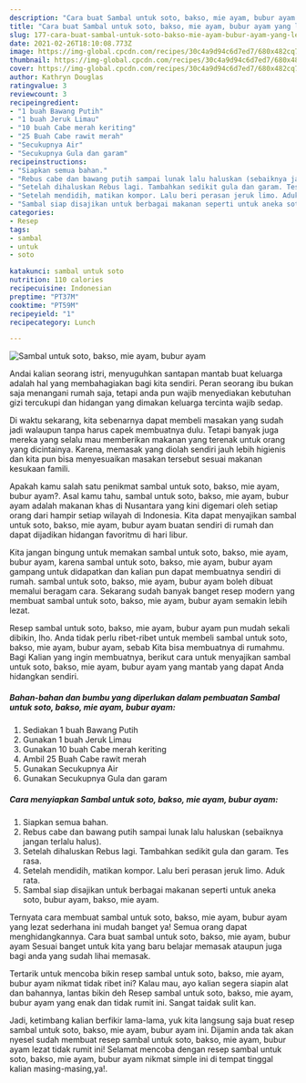 ```yaml
---
description: "Cara buat Sambal untuk soto, bakso, mie ayam, bubur ayam yang lezat dan Mudah Dibuat"
title: "Cara buat Sambal untuk soto, bakso, mie ayam, bubur ayam yang lezat dan Mudah Dibuat"
slug: 177-cara-buat-sambal-untuk-soto-bakso-mie-ayam-bubur-ayam-yang-lezat-dan-mudah-dibuat
date: 2021-02-26T18:10:08.773Z
image: https://img-global.cpcdn.com/recipes/30c4a9d94c6d7ed7/680x482cq70/sambal-untuk-soto-bakso-mie-ayam-bubur-ayam-foto-resep-utama.jpg
thumbnail: https://img-global.cpcdn.com/recipes/30c4a9d94c6d7ed7/680x482cq70/sambal-untuk-soto-bakso-mie-ayam-bubur-ayam-foto-resep-utama.jpg
cover: https://img-global.cpcdn.com/recipes/30c4a9d94c6d7ed7/680x482cq70/sambal-untuk-soto-bakso-mie-ayam-bubur-ayam-foto-resep-utama.jpg
author: Kathryn Douglas
ratingvalue: 3
reviewcount: 3
recipeingredient:
- "1 buah Bawang Putih"
- "1 buah Jeruk Limau"
- "10 buah Cabe merah keriting"
- "25 Buah Cabe rawit merah"
- "Secukupnya Air"
- "Secukupnya Gula dan garam"
recipeinstructions:
- "Siapkan semua bahan."
- "Rebus cabe dan bawang putih sampai lunak lalu haluskan (sebaiknya jangan terlalu halus)."
- "Setelah dihaluskan Rebus lagi. Tambahkan sedikit gula dan garam. Tes rasa."
- "Setelah mendidih, matikan kompor. Lalu beri perasan jeruk limo. Aduk rata."
- "Sambal siap disajikan untuk berbagai makanan seperti untuk aneka soto, bubur ayam, bakso, mie ayam."
categories:
- Resep
tags:
- sambal
- untuk
- soto

katakunci: sambal untuk soto 
nutrition: 110 calories
recipecuisine: Indonesian
preptime: "PT37M"
cooktime: "PT59M"
recipeyield: "1"
recipecategory: Lunch

---
```



![Sambal untuk soto, bakso, mie ayam, bubur ayam](https://img-global.cpcdn.com/recipes/30c4a9d94c6d7ed7/680x482cq70/sambal-untuk-soto-bakso-mie-ayam-bubur-ayam-foto-resep-utama.jpg)

Andai kalian seorang istri, menyuguhkan santapan mantab buat keluarga adalah hal yang membahagiakan bagi kita sendiri. Peran seorang ibu bukan saja menangani rumah saja, tetapi anda pun wajib menyediakan kebutuhan gizi tercukupi dan hidangan yang dimakan keluarga tercinta wajib sedap.

Di waktu  sekarang, kita sebenarnya dapat membeli masakan yang sudah jadi walaupun tanpa harus capek membuatnya dulu. Tetapi banyak juga mereka yang selalu mau memberikan makanan yang terenak untuk orang yang dicintainya. Karena, memasak yang diolah sendiri jauh lebih higienis dan kita pun bisa menyesuaikan masakan tersebut sesuai makanan kesukaan famili. 



Apakah kamu salah satu penikmat sambal untuk soto, bakso, mie ayam, bubur ayam?. Asal kamu tahu, sambal untuk soto, bakso, mie ayam, bubur ayam adalah makanan khas di Nusantara yang kini digemari oleh setiap orang dari hampir setiap wilayah di Indonesia. Kita dapat menyajikan sambal untuk soto, bakso, mie ayam, bubur ayam buatan sendiri di rumah dan dapat dijadikan hidangan favoritmu di hari libur.

Kita jangan bingung untuk memakan sambal untuk soto, bakso, mie ayam, bubur ayam, karena sambal untuk soto, bakso, mie ayam, bubur ayam gampang untuk didapatkan dan kalian pun dapat membuatnya sendiri di rumah. sambal untuk soto, bakso, mie ayam, bubur ayam boleh dibuat memalui beragam cara. Sekarang sudah banyak banget resep modern yang membuat sambal untuk soto, bakso, mie ayam, bubur ayam semakin lebih lezat.

Resep sambal untuk soto, bakso, mie ayam, bubur ayam pun mudah sekali dibikin, lho. Anda tidak perlu ribet-ribet untuk membeli sambal untuk soto, bakso, mie ayam, bubur ayam, sebab Kita bisa membuatnya di rumahmu. Bagi Kalian yang ingin membuatnya, berikut cara untuk menyajikan sambal untuk soto, bakso, mie ayam, bubur ayam yang mantab yang dapat Anda hidangkan sendiri.

<!--inarticleads1-->

##### Bahan-bahan dan bumbu yang diperlukan dalam pembuatan Sambal untuk soto, bakso, mie ayam, bubur ayam:

1. Sediakan 1 buah Bawang Putih
1. Gunakan 1 buah Jeruk Limau
1. Gunakan 10 buah Cabe merah keriting
1. Ambil 25 Buah Cabe rawit merah
1. Gunakan Secukupnya Air
1. Gunakan Secukupnya Gula dan garam




<!--inarticleads2-->

##### Cara menyiapkan Sambal untuk soto, bakso, mie ayam, bubur ayam:

1. Siapkan semua bahan.
1. Rebus cabe dan bawang putih sampai lunak lalu haluskan (sebaiknya jangan terlalu halus).
1. Setelah dihaluskan Rebus lagi. Tambahkan sedikit gula dan garam. Tes rasa.
1. Setelah mendidih, matikan kompor. Lalu beri perasan jeruk limo. Aduk rata.
1. Sambal siap disajikan untuk berbagai makanan seperti untuk aneka soto, bubur ayam, bakso, mie ayam.




Ternyata cara membuat sambal untuk soto, bakso, mie ayam, bubur ayam yang lezat sederhana ini mudah banget ya! Semua orang dapat menghidangkannya. Cara buat sambal untuk soto, bakso, mie ayam, bubur ayam Sesuai banget untuk kita yang baru belajar memasak ataupun juga bagi anda yang sudah lihai memasak.

Tertarik untuk mencoba bikin resep sambal untuk soto, bakso, mie ayam, bubur ayam nikmat tidak ribet ini? Kalau mau, ayo kalian segera siapin alat dan bahannya, lantas bikin deh Resep sambal untuk soto, bakso, mie ayam, bubur ayam yang enak dan tidak rumit ini. Sangat taidak sulit kan. 

Jadi, ketimbang kalian berfikir lama-lama, yuk kita langsung saja buat resep sambal untuk soto, bakso, mie ayam, bubur ayam ini. Dijamin anda tak akan nyesel sudah membuat resep sambal untuk soto, bakso, mie ayam, bubur ayam lezat tidak rumit ini! Selamat mencoba dengan resep sambal untuk soto, bakso, mie ayam, bubur ayam nikmat simple ini di tempat tinggal kalian masing-masing,ya!.

